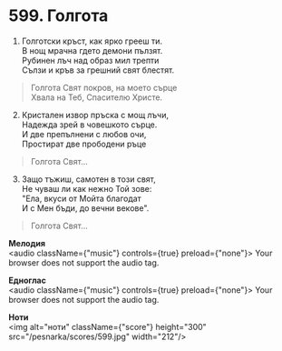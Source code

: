# 599. Голгота

1. Голготски кръст, как ярко грееш ти.  
В нощ мрачна гдето демони пълзят.  
Рубинен лъч над образ мил трепти  
Сълзи и кръв за грешний свят блестят.  

> Голгота Свят покров, на моето сърце  
> Хвала на Теб, Спасителю Христе.  

2. Кристален извор пръска с мощ лъчи,  
Надежда зрей в човешкото сърце.  
И две препълнени с любов очи,  
Простират две прободени ръце  

> Голгота Свят...  

3. Защо тъжиш, самотен в този свят,  
Не чуваш ли как нежно Той зове:  
"Ела, вкуси от Мойта благодат  
И с Мен бъди, до вечни векове".  

> Голгота Свят...

**Мелодия**  
<audio className={"music"} controls={true} preload={"none"}>
    <source src="/pesnarka/mp3/599.mp3" type="audio/mpeg"/>
    Your browser does not support the audio tag.
</audio>

**Едноглас**  
<audio className={"music"} controls={true} preload={"none"}>
    <source src="/pesnarka/transp/599.mp3" type="audio/mpeg"/>
    Your browser does not support the audio tag.
</audio>

**Ноти**  
<img alt="ноти" className={"score"} height="300" src="/pesnarka/scores/599.jpg" width="212"/>
